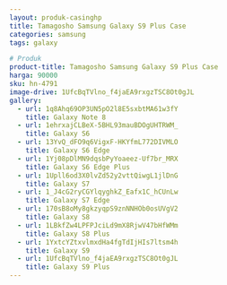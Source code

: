 ```yaml
---
layout: produk-casinghp
title: Tamagosho Samsung Galaxy S9 Plus Case
categories: samsung
tags: galaxy

# Produk
product-title: Tamagosho Samsung Galaxy S9 Plus Case
harga: 90000
sku: hn-4791
image-drive: 1UfcBqTVlno_f4jaEA9rxgzTSC8Ot0gJL
gallery:
  - url: 1q8Ahq69OP3UN5pO2l8E5sxbtMA61w3fY
    title: Galaxy Note 8
  - url: 1ehrxajCLBeX-5BHL93mauBDOgUHTRWM_
    title: Galaxy S6
  - url: 13YvQ_dFO9q6VigxF-HKYfmL772DIVMLO
    title: Galaxy S6 Edge
  - url: 1Yj08pDlMN9dqsbPyYoaeez-Uf7br_MRX
    title: Galaxy S6 Edge Plus
  - url: 1Upll6od3X0lvZd52y2vttQiwgL1jlDnG
    title: Galaxy S7
  - url: 1_J4cG2ryCGYlqyghkZ_Eafx1C_hCUnLw
    title: Galaxy S7 Edge
  - url: 170sB8oMy8gkzyqpS9znNNHOb0osUVgV2
    title: Galaxy S8
  - url: 1LBkfZw4LPFPJciLd9mX8RjwV47bHfWMm
    title: Galaxy S8 Plus
  - url: 1YxtcYZtxvlmxdHa4fgTdIjHIs7ltsm4h
    title: Galaxy S9
  - url: 1UfcBqTVlno_f4jaEA9rxgzTSC8Ot0gJL
    title: Galaxy S9 Plus
---
```

